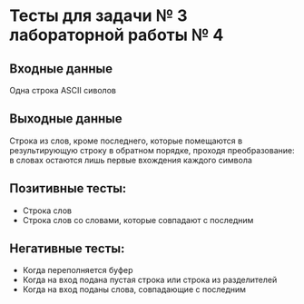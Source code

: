 # Тесты для задачи № 3 лабораторной работы № 4

## Входные данные
Одна строка ASCII сиволов

## Выходные данные
Строка из слов, кроме последнего, которые помещаются в 
результирующую строку в обратном порядке, проходя преобразование:
в словах остаются лишь первые вхождения каждого символа 

## Позитивные тесты:
- Строка слов
- Строка слов со словами, которые совпадают с последним

## Негативные тесты:
- Когда переполняется буфер
- Когда на вход подана пустая строка или строка из разделителей
- Когда на вход поданы слова, совпадающие с последним
